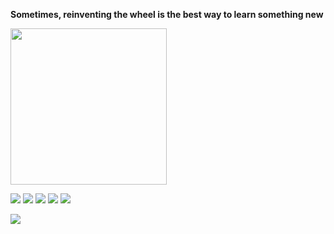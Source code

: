 **Sometimes, reinventing the wheel is the best way to learn something new**

<img src="https://miro.medium.com/v2/resize:fit:640/1*EyBu3xyslFozyfa_UUlK0w.gif" height="250">

<!-- <img src="https://www.codewars.com/users/hazer_hazer/badges/micro" align="center"> -->

![](https://img.shields.io/badge/Rust-000000.svg?style=for-the-badge&logo=Rust&logoColor=white)
![](https://img.shields.io/badge/Node.js-339933.svg?style=for-the-badge&logo=nodedotjs&logoColor=white)
![](https://img.shields.io/badge/TypeScript-3178C6.svg?style=for-the-badge&logo=TypeScript&logoColor=white)
![](https://img.shields.io/badge/JavaScript-F7DF1E.svg?style=for-the-badge&logo=JavaScript&logoColor=black)
![](https://img.shields.io/badge/C++-00599C.svg?style=for-the-badge&logo=C++&logoColor=white)



<!--
### Cooking

<p>
  <img align="left" src="img/jacy-logo.svg" height="120">
  <a href="https://github.com/jacylang/Jacy">
    <img src="https://github-readme-stats.vercel.app/api/pin/?username=jacylang&repo=Jacy&border_radius=8&show_owner=true&title_color=F35353&bg_color=FFFFFF&text_color=14080E&border_color=D1C8E1&hide_border=false&icon_color=161032"/>
  </a>
</p>
-->

<!--
<p align="center">
  <h3>Stats</h3>
  <a href="https://github.com/anuraghazra/github-readme-stats">
    <img align="center" src="https://github-readme-stats.vercel.app/api?username=hazer-hazer&count_private=true&show_icons=true&theme=dracula&border_radius=6&hide_rank=true" />
  </a>
  <br>
  <br>
  <a href="https://github.com/anuraghazra/convoychat">
    <img align="center" src="https://github-readme-stats.vercel.app/api/top-langs/?username=hazer-hazer&theme=dracula&langs_count=8&layout=compact" />
  </a>
</p> -->
![](https://hit.yhype.me/github/profile?user_id=29581311)
